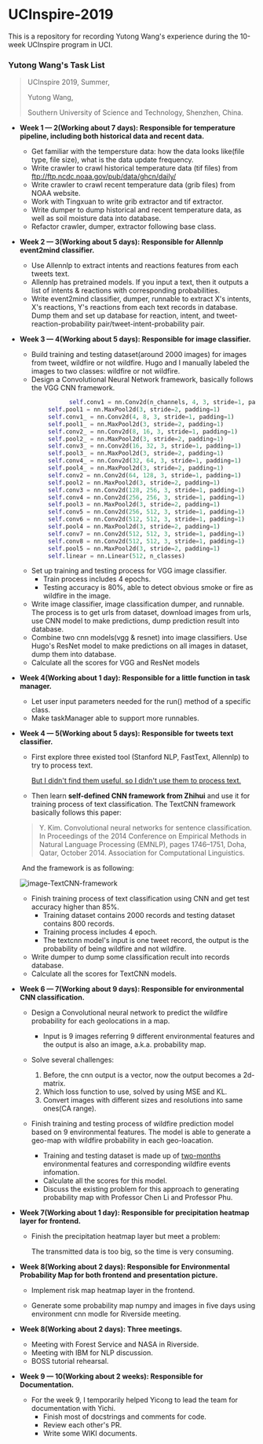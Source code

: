 # UCInspire-2019

This is a repository for recording Yutong Wang's experience during the 10-week UCInspire program in UCI.



### Yutong Wang's Task List

> UCInspire 2019, Summer, 
>
> Yutong Wang, 
>
> Southern University of Science and Technology, Shenzhen, China.



- **Week 1 — 2(Working about 7 days): Responsible for temperature pipeline, including both historical data and recent data.**

  - Get familiar with the tempersture data: how the data looks like(file type, file size), what is the data update frequency.
  - Write crawler to crawl historical temperature data (tif files) from <ftp://ftp.ncdc.noaa.gov/pub/data/ghcn/daily/>
  - Write crawler to crawl recent temperature data (grib files) from NOAA website.
  - Work with Tingxuan to write grib extractor and tif extractor.
  - Write dumper to dump historical and recent temperature data, as well as soil moisture data into database.
  - Refactor crawler, dumper, extractor following base class.

  

- **Week 2 — 3(Working about 5 days): Responsible for Allennlp event2mind classifier.**

  - Use Allennlp to extract intents and reactions features from each tweets text.
  - Allennlp has pretrained models. If you input a text, then it outputs a list of intents & reactions with  corresponding probabilities.
  - Write event2mind classifier, dumper, runnable to extract X's intents, X's reactions, Y's reactions from each text records in database. Dump them and set up database for reaction, intent, and tweet-reaction-probability pair/tweet-intent-probability pair.

  

- **Week 3 — 4(Working about 5 days): Responsible for image classifier.**

  - Build training and testing dataset(around 2000 images) for images from tweet, wildfire or not wildfire. Hugo and I manually labeled the images to two classes: wildfire or not wildfire.
  - Design a Convolutional Neural Network framework, basically follows the VGG CNN framework.

  ```python
  				self.conv1 = nn.Conv2d(n_channels, 4, 3, stride=1, padding=1)
          self.pool1 = nn.MaxPool2d(3, stride=2, padding=1)
          self.conv1_ = nn.Conv2d(4, 8, 3, stride=1, padding=1)
          self.pool1_ = nn.MaxPool2d(3, stride=2, padding=1)
          self.conv2_ = nn.Conv2d(8, 16, 3, stride=1, padding=1)
          self.pool2_ = nn.MaxPool2d(3, stride=2, padding=1)
          self.conv3_ = nn.Conv2d(16, 32, 3, stride=1, padding=1)
          self.pool3_ = nn.MaxPool2d(3, stride=2, padding=1)
          self.conv4_ = nn.Conv2d(32, 64, 3, stride=1, padding=1)
          self.pool4_ = nn.MaxPool2d(3, stride=2, padding=1)
          self.conv2 = nn.Conv2d(64, 128, 3, stride=1, padding=1)
          self.pool2 = nn.MaxPool2d(3, stride=2, padding=1)
          self.conv3 = nn.Conv2d(128, 256, 3, stride=1, padding=1)
          self.conv4 = nn.Conv2d(256, 256, 3, stride=1, padding=1)
          self.pool3 = nn.MaxPool2d(3, stride=2, padding=1)
          self.conv5 = nn.Conv2d(256, 512, 3, stride=1, padding=1)
          self.conv6 = nn.Conv2d(512, 512, 3, stride=1, padding=1)
          self.pool4 = nn.MaxPool2d(3, stride=2, padding=1)
          self.conv7 = nn.Conv2d(512, 512, 3, stride=1, padding=1)
          self.conv8 = nn.Conv2d(512, 512, 3, stride=1, padding=1)
          self.pool5 = nn.MaxPool2d(3, stride=2, padding=1)
          self.linear = nn.Linear(512, n_classes)
  ```

  

  - Set up training and testing process for VGG image classifier. 
    - Train process includes 4 epochs.
    - Testing accuracy is 80%, able to detect obvious smoke or fire as wildfire in the image.
  - Write image classifier, image classification dumper, and runnable. The process is to get urls from dataset, download images from urls, use CNN model to make predictions, dump prediction result into database. 
  - Combine two cnn models(vgg & resnet) into image classifiers. Use Hugo's ResNet model to make predictions on all images in dataset, dump them into database.
  - Calculate all the scores for VGG and ResNet models

  

- **Week 4(Working about 1 day): Responsible for a little function in task manager.**

  - Let user input parameters needed for the run() method of a specific class.
  - Make taskManager able to support more runnables.

  

- **Week 4 — 5(Working about 5 days): Responsible for tweets text classifier.**

  - First explore three existed tool (Stanford NLP, FastText, Allennlp) to try to process text. 

    <u>But I didn't find them useful, so I didn't use them to process text.</u>

  - Then learn **self-defined CNN framework from Zhihui** and use it for training process of text classification. The TextCNN framework basically follows this paper:

  > Y. Kim. Convolutional neural networks for sentence classification. In Proceedings of the 2014 Conference on Empirical Methods in Natural Language Processing (EMNLP), pages 1746–1751, Doha, Qatar, October 2014. Association for Computational Linguistics.

  ​	And the framework is as following:

  ![image-TextCNN-framework](/Users/wangyutong/Repository/store/CS/%E5%A4%A7%E4%B8%89%E4%B8%8B/UCInspire-2019/Pictures/textcnn.png)

  

  - Finish training process of text classification using CNN and get test accuracy higher than 85%. 
    - Training dataset contains 2000 records and testing dataset contains 800 records. 
    - Training process includes 4 epoch.
    - The textcnn model's input is one tweet record, the output is the probability of being wildfire and not wildfire.
  - Write dumper to dump some classification recult into records database.
  - Calculate all the scores for TextCNN models.

  

- **Week 6 — 7(Working about 9 days): Responsible for environmental CNN classification.**

  - Design a Convolutional neural network to predict the wildfire probability for each geolocations in a map.

    - Input is 9 images referring 9 different environmental features and the output is also an image, a.k.a. probability map.

  - Solve several challenges:

    1. Before, the cnn output is a vector, now the output becomes a 2d-matrix.
    2. Which loss function to use, solved by using MSE and KL.
    3. Convert images with different sizes and resolutions into same ones(CA range).

  - Finish training and testing process of wildfire prediction model based on 9 environmental features. The model is able to generate a geo-map with wildfire probability in each geo-loacation.

    - Training and testing dataset is made up of <u>two-months</u> environmental features and corresponding wildfire events infomation.
    - Calculate all the scores for this model.
    - Discuss the existing problem for this approach to generating probability map with Professor Chen Li and Professor Phu.

    

- **Week 7(Working about 1 day): Responsible for precipitation heatmap layer for frontend.**

  - Finish the precipitation heatmap layer but meet a problem:

    The transmitted data is too big, so the time is very consuming.

    

- **Week 8(Working about 2 days): Responsible for Environmental Probability Map for both frontend and presentation picture.**

  - Implement risk map heatmap layer in the frontend.

  - Generate some probability map numpy and images in five days using environment cnn modle for Riverside meeting.

    

- **Week 8(Working about 2 days): Three meetings.**

  - Meeting with Forest Service and NASA in Riverside.
  - Meeting with IBM for NLP discussion.
  - BOSS tutorial rehearsal.

  

- **Week 9 — 10(Working about 2 weeks): Responsible for Documentation.**

  - For the week 9, I temporarily helped Yicong to lead the team for documentation with Yichi. 
    - Finish most of docstrings and comments for code. 
    - Review each other's PR.
    - Write some WIKI documents.